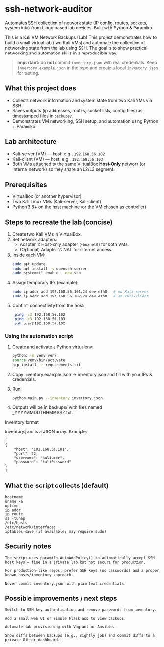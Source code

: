 # ssh-network-auditor
Automates SSH collection of network state (IP config, routes, sockets, system info) from Linux-based lab devices. Built with Python &amp; Paramiko.

This is a Kali VM Network Backups (Lab)
This project demonstrates how to build a small virtual lab (two Kali VMs) and automate the collection of networking state from the lab using SSH. The goal is to show practical networking and automation skills in a reproducible way.

> **Important:** do **not** commit `inventory.json` with real credentials. Keep `inventory.example.json` in the repo and create a local `inventory.json` for testing.

## What this project does
- Collects network information and system state from two Kali VMs via SSH.
- Saves outputs (ip addresses, routes, socket lists, config files) as timestamped files in `backups/`.
- Demonstrates VM networking, SSH setup, and automation using Python + Paramiko.

## Lab architecture
- Kali-server (VM) — host: e.g., `192.168.56.102`
- Kali-client (VM) — host: e.g., `192.168.56.103`
- Both VMs attached to the same VirtualBox **Host-Only** network (or Internal network) so they share an L2/L3 segment.

## Prerequisites
- VirtualBox (or another hypervisor)
- Two Kali Linux VMs (Kali-server, Kali-client)
- Python 3.8+ on the host machine (or the VM chosen as controller)

## Steps to recreate the lab (concise)
1. Create two Kali VMs in VirtualBox.
2. Set network adapters:
   - Adapter 1: Host-only adapter (`vboxnet0`) for both VMs.
   - (Optional) Adapter 2: NAT for internet access.
3. Inside each VM:
   ```bash
   sudo apt update
   sudo apt install -y openssh-server
   sudo systemctl enable --now ssh
4. Assign temporary IPs (example):
    ```bash
    sudo ip addr add 192.168.56.101/24 dev eth0   # on Kali-server
    sudo ip addr add 192.168.56.102/24 dev eth0   # on Kali-client

5. Confirm connectivity from the host:
   ```bash
    ping -c3 192.168.56.102
    ping -c3 192.168.56.103
    ssh user@192.168.56.102

### Using the automation script

1. Create and activate a Python virtualenv:
    ```bash
    python3 -m venv venv
    source venv/bin/activate
    pip install -r requirements.txt


2. Copy inventory.example.json → inventory.json and fill with your IPs & credentials.

3. Run:
    ```bash 
    python main.py --inventory inventory.json


4. Outputs will be in backups/ with files named <host>_YYYYMMDDTHHMMSSZ.txt.

Inventory format

inventory.json is a JSON array. Example:

    [
    {
        "host": "192.168.56.101",
        "port": 22,
        "username": "kaliuser",
        "password": "kaliPassword"
    }
    ]

## What the script collects (default)

    hostname
    uname -a
    uptime
    ip addr
    ip route
    ss -tunap
    /etc/hosts
    /etc/network/interfaces
    iptables-save (if available; may require sudo)

## Security notes

    The script uses paramiko.AutoAddPolicy() to automatically accept SSH host keys — fine in a private lab but not secure for production.

    For production-like repos, prefer SSH keys (no passwords) and a proper known_hosts/inventory approach.

    Never commit inventory.json with plaintext credentials.

## Possible improvements / next steps

    Switch to SSH key authentication and remove passwords from inventory.

    Add a small web UI or simple Flask app to view backups.

    Automate lab provisioning with Vagrant or Ansible.

    Show diffs between backups (e.g., nightly job) and commit diffs to a private Git or dashboard.
